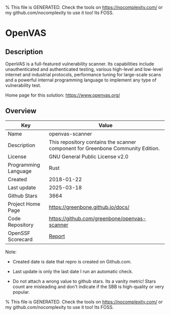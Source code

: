 
% This file is GENERATED. Check the tools on https://nocomplexity.com/ or my github.com/nocomplexity to use it too! Its FOSS. 

# OpenVAS

## Description 

OpenVAS is a full-featured vulnerability scanner. Its capabilities include unauthenticated and authenticated testing, various high-level and low-level internet and industrial protocols, performance tuning for large-scale scans and a powerful internal programming language to implement any type of vulnerability test.

Home page for this solution: https://www.openvas.org/ 

## Overview 

| Key | Value |
| --- | --- |
| Name | openvas-scanner |
| Description | This repository contains the scanner component for Greenbone Community Edition. |
| License | GNU General Public License v2.0 |
| Programming Language | Rust |
| Created | 2018-01-22 |
| Last update | 2025-03-18 |
| Github Stars | 3664 |
| Project Home Page | https://greenbone.github.io/docs/ |
| Code Repository | https://github.com/greenbone/openvas-scanner |
| OpenSSF Scorecard | [Report](https://securityscorecards.dev/viewer/?uri=github.com/greenbone/openvas-scanner) |

Note:
 - Created date is date that repro is created on Github.com. 

- Last update is only the last date I run an automatic check. 

- Do not attach a wrong value to github stars. Its a vanity metric! Stars count are misleading and 
don't indicate if the SBB is high-quality or very popular.

% This file is GENERATED. Check the tools on https://nocomplexity.com/ or my github.com/nocomplexity to use it too! Its FOSS. 

